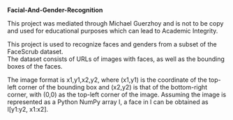**Facial-And-Gender-Recognition**

This project was mediated through Michael Guerzhoy and is not to be 
copy and used for educational purposes which can lead to Academic Integrity.

This project is used to recognize faces and genders from a subset of the FaceScrub dataset.  
The dataset consists of URLs of images with faces, as well as the bounding boxes of the faces.

The image format is x1,y1,x2,y2, where (x1,y1) is the coordinate of the top-left corner of the 
bounding box and (x2,y2) is that of the bottom-right corner, with (0,0) as the top-left corner of the image.
Assuming the image is represented as a Python NumPy array I, a face in I can be obtained as I[y1:y2, x1:x2].

